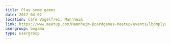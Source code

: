 ```yaml
---
title: Play some games
date: 2017-04-02
location: Cafe Vogelfrei, Mannheim
link: https://www.meetup.com/Mannheim-Boardgames-Meetup/events/lbdmplywgbdb/
usergroup: bogama
type: usergroup
---
```


